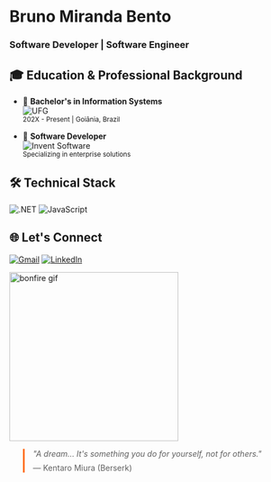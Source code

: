 # Bruno Miranda Bento
### Software Developer | Software Engineer

## 🎓 Education & Professional Background
<div align="left">

- 🔹 **Bachelor's in Information Systems**  
  <img src="https://img.shields.io/badge/-Federal%20University%20of%20Goiás-143D8F?style=flat&logo=graduation-cap&logoColor=white" alt="UFG">  
  <small>202X - Present | Goiânia, Brazil</small>

- 🔹 **Software Developer**  
  <img src="https://img.shields.io/badge/-Invent%20Software-FF6B00?style=flat&logo=react&logoColor=white" alt="Invent Software">  
  <small>Specializing in enterprise solutions</small>
</div>

## 🛠️ Technical Stack
<div>

![.NET](https://img.shields.io/badge/.NET-512BD4?style=for-the-badge&logo=dotnet&logoColor=white)
![JavaScript](https://img.shields.io/badge/JavaScript-F7DF1E?style=for-the-badge&logo=javascript&logoColor=black)

</div>


## 🌐 Let's Connect
<div>

[![Gmail](https://img.shields.io/badge/Email%20Me-D14836?style=for-the-badge&logo=gmail&logoColor=white)](mailto:bruno.miranda0910@gmail.com)
[![LinkedIn](https://img.shields.io/badge/LinkedIn-0077B5?style=for-the-badge&logo=linkedin&logoColor=white)](https://www.linkedin.com/in/bruno-miranda-bento-121747266/)

</div>

<div>
  <img src="https://media3.giphy.com/media/AO5qaphTxRnyw/giphy.gif" width="300px" alt="bonfire gif" />
  <blockquote style="border-left: 3px solid #FF6B00; padding-left: 15px;">
    <em>"A dream... It's something you do for yourself, not for others."</em>
    <footer style="margin-top: 8px;">— Kentaro Miura (Berserk)</footer>
  </blockquote>
</div>
